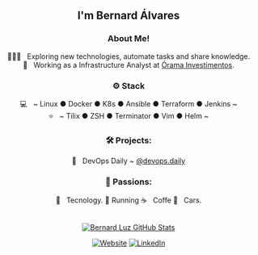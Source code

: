 <div align="center">
<h2>I'm Bernard Álvares</h2>

<h3>  About Me!</h3>

  🙋🏻‍♂️ &nbsp; Exploring new technologies, automate tasks and share knowledge.  
  💼 &nbsp; Working as a Infrastructure Analyst at [Órama Investimentos](https://www.orama.com.br/).

<h3>⚙️ Stack</h3>

  💻 &nbsp; ~ Linux ● Docker ● K8s ● Ansible ● Terraform ● Jenkins ~  
  ⭐ &nbsp; ~ Tilix ● ZSH ● Terminator ● Vim ● Helm  ~

<h3>🛠️ Projects:</h3>

  🐧 &nbsp; DevOps Daily ~ [@devops.daily](https://www.devopsdaily.com.br/@devops.daily)


<h3>🤩 Passions:</h3>
  
  🤖 &nbsp; Tecnology. 
  :running: Running
  ☕ &nbsp; Coffe 
  🚙 &nbsp; Cars.    
<br/>

[![Bernard Luz GitHub Stats](https://github-readme-stats.vercel.app/api?username=bernardalvares&show_icons=true)](https://github.com/bernardalvares)


<a href="https://www.devopsdaily.com.br/"><img alt="Website" src="https://img.shields.io/badge/Website-devopsdaily.com.br-green?style=flat&logo=google-chrome"></a>
<a href="https://www.linkedin.com/in/bernard-%C3%A1lvares-luz/"><img alt="LinkedIn" src="https://img.shields.io/badge/LinkedIn-Bernard%20Alvares-blue?style=flat&logo=linkedin"></a>
        


<!--
**bernardalvares/bernardalvares** is a ✨ _special_ ✨ repository because its `README.md` (this file) appears on your GitHub profile.

